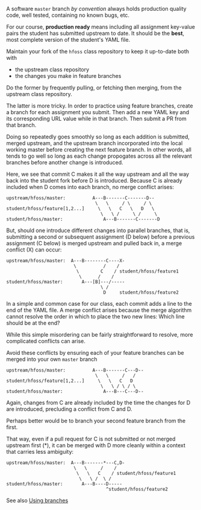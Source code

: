 
A software `master` branch *by convention* always holds production quality
code, well tested, containing no known bugs, etc.

For our course, **production ready** means including all assignment
key-value pairs the student has submitted upstream to date. It should be
the **best**, most complete version of the student's YAML file.

Maintain your fork of the `hfoss` class repository to keep it up-to-date
both with

  * the upstream class repository
  * the changes you make in feature branches

Do the former by frequently pulling, or fetching then merging, from the
upstream class repository.

The latter is more tricky.  In order to practice using feature branches,
create a branch for each assignment you submit.  Then add a new YAML key and
its corresponding URL value while in that branch.  Then submit a PR from
that branch.

Doing so repeatedly goes smoothly so long as each addition is submitted,
merged upstream, and the upstream branch incorporated into the local working
master before creating the next feature branch.  In other words, all tends
to go well so long as each change propogates across all the relevant
branches before another change is introduced.

Here, we see that commit C makes it all the way upstream and all the way
back into the student fork before D is introduced.  Because C is already
included when D comes into each branch, no merge conflict arises:


```
upstream/hfoss/master:          A---B-------C-------D--
                                 \   \     / \     / \
student/hfoss/feature[1,2...]     \   \   C   \   D   \
                                   \   \ /     \ /     \
student/hfoss/master:               A---B-------C-------D
```


But, should one introduce different changes into parallel branches, that is,
submitting a second or subsequent assignment (D below) before a previous
assignment (C below) is merged upstream and pulled back in, a merge conflict
(X) can occur:

```
upstream/hfoss/master:  A---B--------C----X-
                         \          /    / 
                      	  \        C    / student/hfoss/feature1
                           \      /    /   
student/hfoss/master:       A---[B]---/-----
                                   \ /
                                    D     student/hfoss/feature2
```

In a simple and common case for our class, each commit adds a line to the
end of the YAML file.  A merge conflict arises because the merge algorithm
cannot resolve the order in which to place the two new lines: Which line
should be at the end?

While this simple misordering can be fairly straightforward to resolve, more
complicated conflicts can arise.

Avoid these conflicts by ensuring each of your feature branches
can be merged into your own `master` branch

```
upstream/hfoss/master:          A---B-------C---D--
                                 \   \     /   /
student/hfoss/feature[1,2...]     \   \   C   D  
                                   \   \ / \ / \
student/hfoss/master:               A---B---C---D--
```

Again, changes from C are already included by the time the changes for D are
introduced, precluding a conflict from C and D.

Perhaps better would be to branch your second feature branch from the first.

That way, even if a pull request for C is not submitted or not merged upstream first (*), it can be merged with D more cleanly within a context that carries less ambiguity:

```
upstream/hfoss/master:  A---B-------*---C,D-
                         \   \     /    / 
                      	  \   \   C    / student/hfoss/feature1
                           \   \ /  \ /   
student/hfoss/master:       A---B----D-----
                                     ^student/hfoss/feature2
``` 

See also [Using branches](using-and-clearing-branches)

